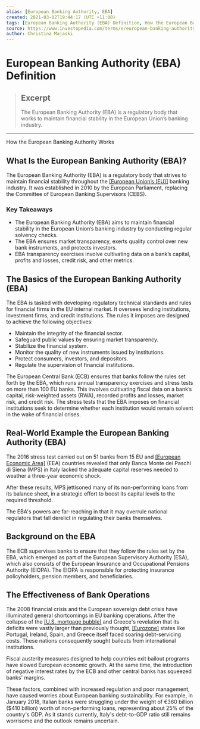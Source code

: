 ```yaml
---
alias: [European Banking Authority, EBA]
created: 2021-03-02T19:44:17 (UTC +11:00)
tags: [European Banking Authority (EBA) Definition, How the European Banking Authority Works]
source: https://www.investopedia.com/terms/e/european-banking-authority.asp
author: Christina Majaski
---
```


# European Banking Authority (EBA) Definition

> ## Excerpt
> The European Banking Authority (EBA) is a regulatory body that works to maintain financial stability in the European Union’s banking industry.

---

How the European Banking Authority Works
## What Is the European Banking Authority (EBA)?

The European Banking Authority (EBA) is a regulatory body that strives to maintain financial stability throughout the [[European Union’s (EU)]](https://www.investopedia.com/terms/e/europeanunion.asp) banking industry. It was established in 2010 by the European Parliament, replacing the Committee of European Banking Supervisors (CEBS).

### Key Takeaways

-   The European Banking Authority (EBA) aims to maintain financial stability in the European Union’s banking industry by conducting regular solvency checks.
-   The EBA ensures market transparency, exerts quality control over new bank instruments, and protects investors.
-   EBA transparency exercises involve cultivating data on a bank’s capital, profits and losses, credit risk, and other metrics.

## The Basics of the European Banking Authority (EBA)

The EBA is tasked with developing regulatory technical standards and rules for financial firms in the EU internal market. It oversees lending institutions, investment firms, and credit institutions. The rules it imposes are designed to achieve the following objectives:

-   Maintain the integrity of the financial sector.
-   Safeguard public values by ensuring market transparency.
-   Stabilize the financial system.
-   Monitor the quality of new instruments issued by institutions.
-   Protect consumers, investors, and depositors.
-   Regulate the supervision of financial institutions.

The European Central Bank (ECB) ensures that banks follow the rules set forth by the EBA, which runs annual transparency exercises and stress tests on more than 100 EU banks. This involves cultivating fiscal data on a bank’s capital, risk-weighted assets (RWA), recorded profits and losses, market risk, and credit risk. The stress tests that the EBA imposes on financial institutions seek to determine whether each institution would remain solvent in the wake of financial crises.

## Real-World Example the European Banking Authority (EBA)

The 2016 stress test carried out on 51 banks from 15 EU and [[European Economic Area]](https://www.investopedia.com/terms/e/european-economic-area-eea-agreement.asp) (EEA) countries revealed that only Banca Monte dei Paschi di Siena (MPS) in Italy lacked the adequate capital reserves needed to weather a three-year economic shock.

After these results, MPS jettisoned many of its non-performing loans from its balance sheet, in a strategic effort to boost its capital levels to the required threshold.

The EBA's powers are far-reaching in that it may overrule national regulators that fall derelict in regulating their banks themselves.

## Background on the EBA

The ECB supervises banks to ensure that they follow the rules set by the EBA, which emerged as part of the European Supervisory Authority (ESA), which also consists of the European Insurance and Occupational Pensions Authority (EIOPA). The EIOPA is responsible for protecting insurance policyholders, pension members, and beneficiaries.

## The Effectiveness of Bank Operations

The 2008 financial crisis and the European sovereign debt crisis have illuminated general shortcomings in EU banking operations. After the collapse of the [[U.S. mortgage bubble]](https://www.investopedia.com/terms/h/housing_bubble.asp) and Greece's revelation that its deficits were vastly larger than previously thought, [[Eurozone]](https://www.investopedia.com/terms/e/eurozone.asp) states like Portugal, Ireland, Spain, and Greece itself faced soaring debt-servicing costs. These nations consequently sought bailouts from international institutions.

Fiscal austerity measures designed to help countries exit bailout programs have slowed European economic growth. At the same time, the introduction of negative interest rates by the ECB and other central banks has squeezed banks' margins.

These factors, combined with increased regulation and poor management, have caused worries about European banking sustainability. For example, in January 2018, Italian banks were struggling under the weight of €360 billion ($410 billion) worth of non-performing loans, representing about 25% of the country's GDP. As it stands currently, Italy's debt-to-GDP ratio still remains worrisome and the outlook remains uncertain.
